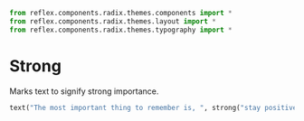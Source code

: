 ```python exec
from reflex.components.radix.themes.components import *
from reflex.components.radix.themes.layout import *
from reflex.components.radix.themes.typography import *
```

# Strong

Marks text to signify strong importance.

```python demo
text("The most important thing to remember is, ", strong("stay positive"), ".")
```